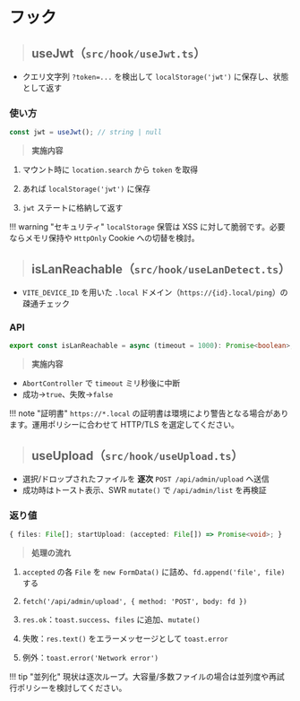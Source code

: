 # フック

> ## **useJwt（`src/hook/useJwt.ts`）**

- クエリ文字列 `?token=...` を検出して `localStorage('jwt')` に保存し、状態として返す

### **使い方**

```ts
const jwt = useJwt(); // string | null
```

> **実施内容**

1) マウント時に `location.search` から `token` を取得

2) あれば `localStorage('jwt')` に保存

3) `jwt` ステートに格納して返す

!!! warning "セキュリティ"
    `localStorage` 保管は XSS に対して脆弱です。必要ならメモリ保持や `HttpOnly` Cookie への切替を検討。

> ## **isLanReachable（`src/hook/useLanDetect.ts`）**

- `VITE_DEVICE_ID` を用いた `.local` ドメイン（`https://{id}.local/ping`）の疎通チェック

### **API**

```ts
export const isLanReachable = async (timeout = 1000): Promise<boolean>;
```

> **実施内容**

- `AbortController` で `timeout` ミリ秒後に中断
- 成功→`true`、失敗→`false`

!!! note "証明書"
    `https://*.local` の証明書は環境により警告となる場合があります。運用ポリシーに合わせて HTTP/TLS を選定してください。

> ## **useUpload（`src/hook/useUpload.ts`）**

- 選択/ドロップされたファイルを **逐次** `POST /api/admin/upload` へ送信
- 成功時はトースト表示、SWR `mutate()` で `/api/admin/list` を再検証

### **返り値**

```ts
{ files: File[]; startUpload: (accepted: File[]) => Promise<void>; }
```

> **処理の流れ**

1) `accepted` の各 `File` を `new FormData()` に詰め、`fd.append('file', file)` する

2) `fetch('/api/admin/upload', { method: 'POST', body: fd })`

3) `res.ok`：`toast.success`、`files` に追加、`mutate()`

4) 失敗：`res.text()` をエラーメッセージとして `toast.error`

5) 例外：`toast.error('Network error')`

!!! tip "並列化"
    現状は逐次ループ。大容量/多数ファイルの場合は並列度や再試行ポリシーを検討してください。
